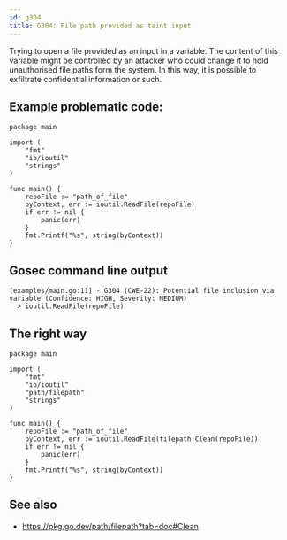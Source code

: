 ```yaml
---
id: g304
title: G304: File path provided as taint input
---
```


Trying to open a file provided as an input in a variable. The content of this variable might be controlled by an attacker who could change it to hold unauthorised file paths form the system.  In this way, it is possible to exfiltrate confidential information or such.

## Example problematic code:

```
package main

import (
	"fmt"
	"io/ioutil"
	"strings"
)

func main() {
	repoFile := "path_of_file"
	byContext, err := ioutil.ReadFile(repoFile)
	if err != nil {
		panic(err)
	}
	fmt.Printf("%s", string(byContext))
}
```

## Gosec command line output

```
[examples/main.go:11] - G304 (CWE-22): Potential file inclusion via variable (Confidence: HIGH, Severity: MEDIUM)
  > ioutil.ReadFile(repoFile)
```

## The right way

```
package main

import (
	"fmt"
	"io/ioutil"
	"path/filepath"
	"strings"
)

func main() {
	repoFile := "path_of_file"
	byContext, err := ioutil.ReadFile(filepath.Clean(repoFile))
	if err != nil {
		panic(err)
	}
	fmt.Printf("%s", string(byContext))
}
```

## See also

* https://pkg.go.dev/path/filepath?tab=doc#Clean